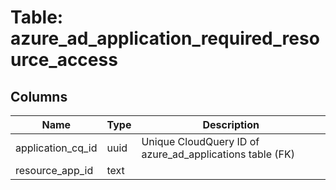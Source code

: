 
# Table: azure_ad_application_required_resource_access

## Columns
| Name        | Type           | Description  |
| ------------- | ------------- | -----  |
|application_cq_id|uuid|Unique CloudQuery ID of azure_ad_applications table (FK)|
|resource_app_id|text||
